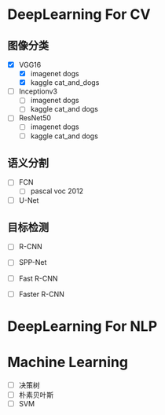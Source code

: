 # DeepLearning For CV
## 图像分类 
  - [x] VGG16 
    - [x] imagenet dogs
    - [x] kaggle cat_and_dogs
  - [ ] Inceptionv3 
    - [ ] imagenet dogs
    - [ ] kaggle cat_and dogs
  - [ ] ResNet50 
    - [ ] imagenet dogs
    - [ ] kaggle cat_and dogs
   
 ## 语义分割
  - [ ] FCN
    - [ ] pascal voc 2012
  - [ ] U-Net
 ## 目标检测
  - [ ] R-CNN
  - [ ] SPP-Net
  - [ ] Fast R-CNN
  - [ ] Faster R-CNN
  
  
 # DeepLearning For NLP
 # Machine Learning
  - [ ] 决策树
  - [ ] 朴素贝叶斯
  - [ ] SVM
